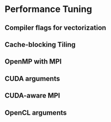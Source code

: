 # Performance Tuning

## Compiler flags for vectorization
## Cache-blocking Tiling
## OpenMP with MPI
## CUDA arguments
## CUDA-aware MPI
## OpenCL arguments 

